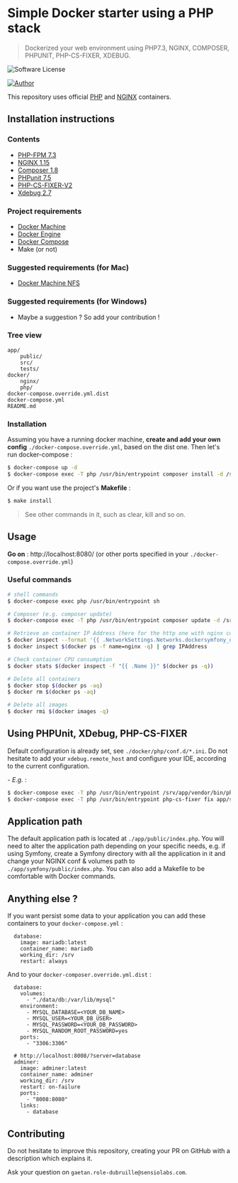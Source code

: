 # Simple Docker starter using a PHP stack
> Dockerized your web environment using PHP7.3, NGINX, COMPOSER, PHPUNIT, PHP-CS-FIXER, XDEBUG.


![Software License](https://img.shields.io/badge/php-%5E7.3-brightgreen.svg)

[![Author](https://img.shields.io/badge/author-gaetan.role--dubruille%40sensiolabs.com-blue.svg)](https://github.com/gaetanrole)

This repository uses official [PHP](https://hub.docker.com/_/php) and [NGINX](https://hub.docker.com/_/nginx) containers.

## Installation instructions

### Contents

- [PHP-FPM 7.3](https://hub.docker.com/_/php)
- [NGINX 1.15](https://hub.docker.com/_/nginx)
- [Composer 1.8](https://getcomposer.org/)
- [PHPunit 7.5](https://phpunit.de/)
- [PHP-CS-FIXER-V2](https://github.com/FriendsOfPHP/PHP-CS-Fixer)
- [Xdebug 2.7](https://xdebug.org/)

### Project requirements

- [Docker Machine](https://docs.docker.com/machine/overview/)
- [Docker Engine](https://docs.docker.com/installation/)
- [Docker Compose](https://docs.docker.com/compose/)
- Make (or not)

### Suggested requirements (for Mac)

- [Docker Machine NFS](https://github.com/adlogix/docker-machine-nfs)

### Suggested requirements (for Windows)

- Maybe a suggestion ? So add your contribution !

### Tree view

```
app/
    public/
    src/
    tests/
docker/
    nginx/
    php/
docker-compose.override.yml.dist
docker-compose.yml
README.md
```

### Installation

Assuming you have a running docker machine, **create and add your own config** `./docker-compose.override.yml`, based on the dist one.
Then let's run docker-compose :

```bash
$ docker-compose up -d
$ docker-compose exec -T php /usr/bin/entrypoint composer install -d /srv/app/ --prefer-dist 
```

Or if you want use the project's **Makefile** :

```bash
$ make install
```

> See other commands in it, such as clear, kill and so on.

## Usage

**Go on** : http://localhost:8080/ (or other ports specified in your `./docker-compose.override.yml`)

### Useful commands

```bash
# shell commands
$ docker-compose exec php /usr/bin/entrypoint sh

# Composer (e.g. composer update)
$ docker-compose exec -T php /usr/bin/entrypoint composer update -d /srv/app

# Retrieve an container IP Address (here for the http one with nginx container_name)
$ docker inspect --format '{{ .NetworkSettings.Networks.dockersymfony_default.IPAddress }}' $(docker ps -f name=nginx -q)
$ docker inspect $(docker ps -f name=nginx -q) | grep IPAddress

# Check container CPU consumption
$ docker stats $(docker inspect -f "{{ .Name }}" $(docker ps -q))

# Delete all containers
$ docker stop $(docker ps -aq)
$ docker rm $(docker ps -aq)

# Delete all images
$ docker rmi $(docker images -q)
```

## Using PHPUnit, XDebug, PHP-CS-FIXER

Default configuration is already set, see `./docker/php/conf.d/*.ini`.
Do not hesitate to add your `xdebug.remote_host` and configure your IDE, according to the current configuration.

_- E.g._ : 

```bash
$ docker-compose exec -T php /usr/bin/entrypoint /srv/app/vendor/bin/phpunit --configuration /srv/app/phpunit.xml.dist /srv/app/tests 
$ docker-compose exec -T php /usr/bin/entrypoint php-cs-fixer fix app/src/ --rules=@PSR2 
```

## Application path

The default application path is located at `./app/public/index.php`.
You will need to alter the application path depending on your specific needs, e.g. if using
Symfony, create a Symfony directory with all the application in it and change your NGINX conf & volumes path to `./app/symfony/public/index.php`.
You can also add a Makefile to be comfortable with Docker commands.

## Anything else ?

If you want persist some data to your application you can add these containers to your `docker-compose.yml` :

```docker
  database:
    image: mariadb:latest
    container_name: mariadb
    working_dir: /srv
    restart: always
```

And to your `docker-composer.override.yml.dist` :

```docker
  database:
    volumes:
      - "./data/db:/var/lib/mysql"
    environment:
      - MYSQL_DATABASE=<YOUR_DB_NAME>
      - MYSQL_USER=<YOUR_DB_USER>
      - MYSQL_PASSWORD=<YOUR_DB_PASSWORD>
      - MYSQL_RANDOM_ROOT_PASSWORD=yes
    ports:
      - "3306:3306"

  # http://localhost:8008/?server=database
  adminer:
    image: adminer:latest
    container_name: adminer
    working_dir: /srv
    restart: on-failure
    ports:
      - "8008:8080"
    links:
      - database

```

## Contributing

Do not hesitate to improve this repository, creating your PR on GitHub with a description which explains it.

Ask your question on `gaetan.role-dubruille@sensiolabs.com`.
